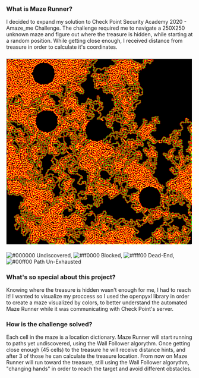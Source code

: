 ### What is Maze Runner?
I decided to expand my solution to Check Point Security Academy 2020 - Amaze_me Challenge.
The challenge required me to navigate a 250X250 unknown maze and figure out where the treasure is hidden, while starting at a random position. While getting close enough, I received distance from treasure in order to calculate it's coordinates.

### ![Maze](https://github.com/iRusek/Maze_Runner/blob/master/media/Full_Maze.PNG?raw=true)
![#000000](https://placehold.it/15/000000/000000?text=+) Undiscovered, ![#ff0000](https://placehold.it/15/ff0000/000000?text=+) Blocked, ![#ffff00](https://placehold.it/15/ffff00/000000?text=+) Dead-End, ![#00ff00](https://placehold.it/15/00ff00/000000?text=+) Path Un-Exhausted

### What's so special about this project?
Knowing where the treasure is hidden wasn't enough for me, I had to reach it!
I wanted to visualize my proccess so I used the openpyxl library in order to create a maze visualized by colors, to better understand the automated Maze Runner while it was communicating with Check Point's server.

### How is the challenge solved?
Each cell in the maze is a location dictionary.
Maze Runner will start running to paths yet undiscovered, using the Wall Follower algorythm.
Once getting close enough (45 cells) to the treasure he will receive distance hints, and after 3 of those he can calculate the treasure location.
From now on Maze Runner will run toward the treasure, still using the Wall Follower algorythm, "changing hands" in order to reach the target and avoid different obstacles.
